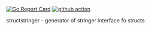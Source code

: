 [![Go Report Card](https://goreportcard.com/badge/github.com/slonegd/structstringer)](https://goreportcard.com/report/github.com/slonegd/structstringer)
[![github action](https://github.com/slonegd/structstringer/workflows/Go/badge.svg?branch=1-feature-simple-struct)](https://github.com/slonegd/structstringer/actions?query=branch%3A1-feature-simple-struct++)

structstringer - generator of stringer interface fo structs